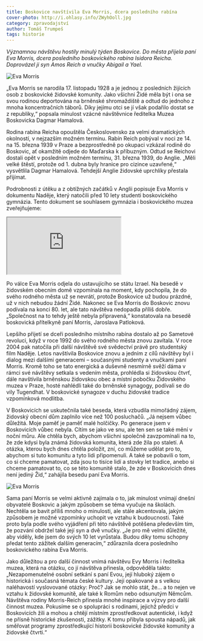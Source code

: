 ```yaml
---
title: Boskovice navštívila Eva Morris, dcera posledního rabína
cover-photo: http://i.ohlasy.info/ZWyhOoll.jpg
category: zpravodajství
author: Tomáš Trumpeš
tags: historie
---
```


*Významnou návštěvu hostily minulý týden Boskovice. Do města přijela paní Eva Morris, dcera posledního boskovického rabína Isidora Reicha. Doprovázel ji syn Amos Reich a vnučky Abigail a Yael.*

<img src="http://i.ohlasy.info/ZWyhOol.jpg" alt="Eva Morris" class="img-responsive img-popup" data-author="Tomáš Znamenáček">

„Eva Morris se narodila 17. listopadu 1928 a je jednou z posledních žijících osob z boskovické židovské komunity. Jako všichni Židé měla být i ona se svou rodinou deportována na brněnské shromaždiště a odtud do jednoho z mnoha koncentračních táborů. Díky jejímu otci se jí však podařilo dostat se z republiky,“ popsala minulost vzácné návštěvnice ředitelka Muzea Boskovicka Dagmar Hamalová.

Rodina rabína Reicha opouštěla Československo za velmi dramatických okolností, v nejzazším možném termínu. Rabín Reich pobýval v noci ze 14. na 15. března 1939 v Praze a bezprostředně po okupaci vzkázal rodině do Boskovic, ať okamžitě odjede do Maďarska k příbuzným. Odtud se Reichovi dostali opět v posledním možném termínu, 31. března 1939, do Anglie. „Měli velké štěstí, protože od 1. dubna byly hranice pro cizince uzavřené,“ vysvětlila Dagmar Hamalová. Tehdejší Anglie židovské uprchlíky přestala přijímat.

Podrobnosti z útěku a z obtížných začátků v Anglii popisuje Eva Morris v dokumentu Naděje, který natočili před 10 lety studenti boskovického gymnázia. Tento dokument se souhlasem gymnázia i boskovického muzea zveřejňujeme:

<div class="force-hd-aspect"><iframe class="vimeo" src="https://player.vimeo.com/video/138508742" webkitallowfullscreen mozallowfullscreen allowfullscreen></iframe></div>

Po válce Eva Morris odjela do ustavujícího se státu Izrael. Na besedě v židovském obecním domě vzpomínala na moment, kdy pochopila, že do svého rodného města už se nevrátí, protože Boskovice už budou prázdné, už v nich nebudou žádní Židé. Nakonec se Eva Morris do Boskovic znovu podívala na konci 80. let, ale tato návštěva nedopadla příliš dobře. „Společnost na to tehdy ještě nebyla připravená,“ konstatovala na besedě boskovická přítelkyně paní Morris, Jaroslava Patloková.

Lepšího přijetí se dceři posledního místního rabína dostalo až po Sametové revoluci, když v roce 1992 do svého rodného města znovu zavítala. V roce 2004 pak natočila při další návštěvě své svědectví právě pro studentský film Naděje.  Letos navštívila Boskovice znovu a jedním z cílů návštěvy byl i dialog mezi dalšími generacemi – současnými studenty a vnučkami paní Morris. Kromě toho se tato energická a duševně nesmírně svěží dáma v rámci své návštěvy setkala s vedením města, prohlédla si židovskou čtvrť, dále navštívila brněnskou židovskou obec a místní pobočku Židovského muzea v Praze, hosté nahlédli také do brněnské synagogy, podívali se do vily Tugendhat. V boskovické synagoze v duchu židovské tradice vzpomínková modlitba.

V Boskovicích se uskutečnila také beseda, která vzbudila mimořádný zájem, židovský obecní dům zaplnilo více než 100 posluchačů. „Já nejsem vůbec důležitá. Moje paměť je paměť malé holčičky. Po generace jsem v Boskovicích vůbec nebyla. Cítím se jako ve snu, ale ten sen se také mění v noční můru. Ale chtěla bych, abychom všichni společně zavzpomínali na to, že zde kdysi byla známá židovská komunita, která zde žila po staletí. A otázka, kterou bych dnes chtěla položit, zní, co můžeme udělat pro to, abychom si tuto komunitu a tyto lidi připomenuli. A také se pobavili o tom, co si chceme pamatovat, zda jsou to tisíce lidí a stovky let tradice, anebo si chceme pamatovat to, co se této komunitě stalo, že zde v Boskovicích dnes není jediný Žid,“ zahájila besedu paní Eva Morris.

<img src="http://i.ohlasy.info/FaCGNJg.jpg" alt="Eva Morris" class="img-responsive img-popup" data-author="Tomáš Znamenáček">

Sama paní Morris se velmi aktivně zajímala o to, jak minulost vnímají dnešní obyvatelé Boskovic a jakým způsobem se téma vyučuje na školách. Nechtěla se bavit příliš mnoho o minulosti, ale stále akcentovala, jakým způsobem je možné vzpomínky uchopit ve vztahu k budoucnosti. Také proto byla podle svého vyjádření při této návštěvě potěšena především tím, že pozvání obdržel také její syn a dvě vnučky. „Je pro mě velmi důležité, aby viděly, kde jsem do svých 10 let vyrůstala. Budou díky tomu schopny předat tento zážitek dalším generacím,“ zdůraznila dcera posledního boskovického rabína Eva Morris.

Jako důležitou a pro další činnost vnímá návštěvu Evy Morris i ředitelka muzea, která na otázku, co jí návštěva přinesla, odpověděla takto: „Nezapomenutelné osobní setkání s paní Evou, její hluboký zájem o historická i současná témata české kultury. Její opakované a s velkou naléhavostí vyslovované otázky: Proč? Jak se mohlo stát, že… a to nejen ve vztahu k židovské komunitě, ale také k Romům nebo odsunutým Němcům. Návštěva rodiny Morris-Reich přinesla mnohé inspirace a výzvy pro další činnost muzea. Pokusíme se o spolupráci s rodinami, jejichž předci v Boskovicích žili a mohou a chtějí místním zprostředkovat autentické, i když ne přísně historické zkušenosti, zážitky. K tomu přibyla spousta nápadů, jak směřovat programy zprostředkující historii boskovické židovské komunity a židovské čtvrti.“